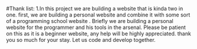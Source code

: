 #Thank list:
1.In this project we are building a website that is kinda two in one.
first, we are building  a personal website and combine it with some sort of a programming school website .
Briefly we are building a personal website for the programmer and his tools in the arsenal.
Please be patient on this as it is a beginner website, any help will be highly appreciated.
thank you so much for your stay. Let us code and develop together.
